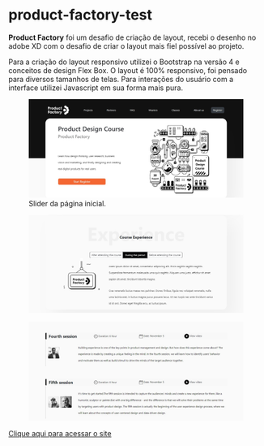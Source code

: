 # product-factory-test
<p><strong>Product Factory</strong> foi um desafio de criação de layout, recebi o desenho no adobe XD com o desafio de criar o layout mais fiel possível ao projeto.</p>

<p>Para a criação do layout responsivo utilizei o Bootstrap na versão 4 e conceitos de design Flex Box. O layout é 100% responsivo, foi pensado para diversos tamanhos de telas.
Para interações do usuário com a interface utilizei Javascript em sua forma mais pura.</p>

<figure>
  <img src="./images/product-factory-1-desktop.jpg" alt="Tela inicial com slider">
  <figcaption>Slider da página inicial.</figcaption>
</figure>

<figure>
  <img src="./images/product-factory-2-desktop.jpg" alt="Tela inicial com slider">
</figure>

<figure>
  <img src="./images/product-factory-3-desktop.jpg" alt="Tela inicial com slider">
</figure>

<a href="https://product-factory.vercel.app/" target="_blank">Clique aqui para acessar o site</a>
